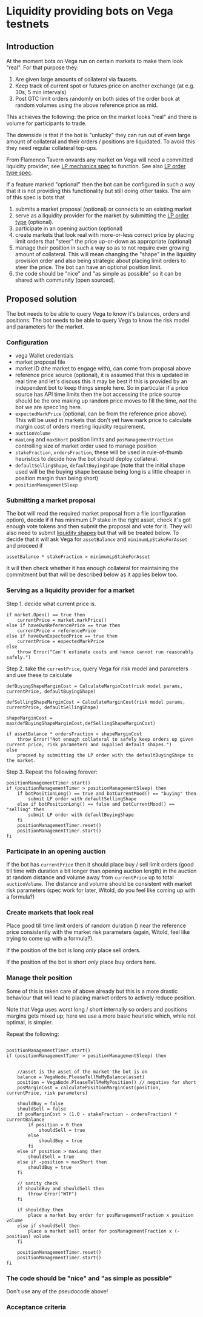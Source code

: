 # Liquidity providing bots on Vega testnets

## Introduction

At the moment bots on Vega run on certain markets to make them look "real". 
For that purpose they:
1. Are given large amounts of collateral via faucets.
1. Keep track of current spot or futures price on another exchange (at e.g. 30s, 5 min intervals)
1. Post GTC limit orders randomly on both sides of the order book at random volumes using the above reference price as mid.

This achieves the following: the price on the market looks "real" and there is volume for participants to trade. 

The downside is that if the bot is "unlucky" they can run out of even large amount of collateral and their orders / positions are liquidated. To avoid this they need regular collateral top-ups.  

From Flamenco Tavern onvards any market on Vega will need a committed liquidity provider, see [LP mechanics spec](../specs/0044-lp-mechanics.md) to function. See also [LP order type spec](../specs/0038-liquidity-provision-order-type.md). 

If a feature marked "optional" then the bot can be configured in such a way that it is not providing this functionality but still doing other tasks.
The aim of this spec is bots that
1. submits a market proposal (optional) or connects to an existing market
1. serve as a liquidity provider for the market by submitting the [LP order type](../specs/0038-liquidity-provision-order-type.md) (optional).
1. participate in an opening auction (optional)
1. create markets that look real with more-or-less correct price by placing limit orders that "steer" the price up-or-down as appropriate (optional)
1. manage their position in such a way so as to not require ever growing amount of collateral. This will mean changing the "shape" in the liquidity provision order and also being strategic about placing limit orders to steer the price. The bot can have an optional position limit.  
1. the code should be "nice" and "as simple as possible" so it can be shared with community (open sourced).

## Proposed solution

The bot needs to be able to query Vega to know it's balances, orders and positions. 
The bot needs to be able to query Vega to know the risk model and parameters for the market. 

### Configuration 
- vega Wallet credentials 
- market proposal file
- market ID (the market to engage with), can come from proposal above
- reference price source (optional), it is assumed that this is updated in real time and let's discuss this it may be best if this is provided by an independent bot to keep things simple here. So in particular if a price source has API time limits then the bot accessing the price source should be the one making up random price moves to fill the time, *not* the bot we are specc'ing here.
- `expectedMarkPrice` (optional, can be from the reference price above). This will be used in markets that don't yet have mark price to calculate margin cost of orders meeting liquidity requirement.
- `auctionVolume`
- `maxLong` and `maxShort` position limits and `posManagementFraction` controlling size of market order used to manage position
- `stakeFraction`, `ordersFraction`, these will be used in rule-of-thumb heuristics to decide how the bot should deploy collateral.
- `defaultSellingShape`, `defaultBuyingShape` (note that the initial shape used will be the buying shape because being long is a little cheaper in position margin than being short)
- `positionManagementSleep`

### Submitting a market proposal
The bot will read the required market proposal from a file (configuration option), decide if it has minimum LP stake in the right asset, check it's got enough vote tokens and then submit the proposal and vote for it. They will also need to submit [liquidity shapes](../specs/0038-liquidity-provision-order-type.md) but that will be treated below. 
To decide that it will ask Vega for `assetBalance` and `minimumLpStakeForAsset` and proceed if 
```
assetBalance * stakeFraction > minimumLpStakeForAsset
```
It will then check whether it has enough collateral for maintaining the commitment but that will be described below as it applies below too. 

### Serving as a liquidity provider for a market

Step 1. decide what current price is. 
``` 
if market.Open() == true then 
    currentPrice = market.markPrice()
else if haveOwnReferencePrice == true then
    currentPrice = referencePrice
else if haveOwnExpectedPrice == true then
    currentPrice = expectedMarkPrice
else
    throw Error("Can't estimate costs and hence cannot run reasonably safely.")
```

Step 2. take the `currentPrice`, query Vega for risk model and parameters and use these to calculate 
```
defBuyingShapeMarginCost = CalculateMarginCost(risk model params, currentPrice, defaultBuyingShape) 

defSellingShapeMarginCost = CalculateMarginCost(risk model params, currentPrice, defaultSellingShape) 

shapeMarginCost = max(defBuyingShapeMarginCost,defSellingShapeMarginCost)

if assetBalance * ordersFraction < shapeMarginCost
    throw Error("Not enough collateral to safely keep orders up given current price, risk parameters and supplied default shapes.")
else 
    proceed by submitting the LP order with the defaultBuyingShape to the market.
```

Step 3. Repeat the following forever:
```
positionManagementTimer.start()
if (positionManagementTimer > positionManagementSleep) then 
    if botPositionLong() == true and botCurrentMood() == "buying" then
        submit LP order with defaultSellingShape
    else if botPositionLong() == false and botCurrentMood() == "selling" then 
        submit LP order with defaultBuyingShape
    fi 
    positionManagementTimer.reset()
    positionManagementTimer.start()
fi
```

### Participate in an opening auction 

If the bot has `currentPrice` then it should place  buy / sell limit orders (good till time with duration a bit longer than opening auction length) in the auction at random distance and volume away from `currentPrice` up to total `auctionVolume`. 
The distance and volume should be consistent with market risk parameters (spec work for later, Witold, do you feel like coming up with a formula?)

### Create markets that look real

Place good till time limit orders of random duration () near the reference price consistently with the market risk parameters (again, Witold, feel like trying to come up with a formula?). 

If the position of the bot is long *only* place sell orders. 

If the position of the bot is short *only* place buy orders here. 

### Manage their position

Some of this is taken care of above already but this is a more drastic behaviour that will lead to placing market orders to actively reduce position. 

Note that Vega uses worst long / short internally so orders and positions margins gets mixed up; here we use a more basic heuristic which, while not optimal, is simpler.

Repeat the following:
```

positionManagementTimer.start()
if (positionManagementTimer > positionManagementSleep) then 


    //asset is the asset of the market the bot is on
    balance = VegaNode.PleaseTellMeMyBalance(asset)
    position = VegaNode.PleaseTellMeMyPosition() // negative for short
    posMarginCost = calculatePositionMarginCost(position, currentPrice, risk parameters)  

    shouldBuy = false
    shouldSell = false
    if posMarginCost > (1.0 - stakeFraction - ordersFraction) * currentBalance
        if position > 0 then 
            shouldSell = true
        else
            shouldBuy = true
        fi
    else if position > maxLong then
        shouldSell = true
    else if -position > maxShort then
        shouldBuy = true
    fi

    // sanity check
    if shouldBuy and shouldSell then
        throw Error("WTF")
    fi 

    if shouldBuy then 
        place a market buy order for posManagementFraction x position volume
    else if shouldSell then
        place a market sell order for posManagementFraction x (-position) volume
    fi

    positionManagementTimer.reset()
    positionManagementTimer.start()
fi
```

### The code should be "nice" and "as simple as possible"

Don't use any of the pseudocode above! 

### Acceptance criteria

